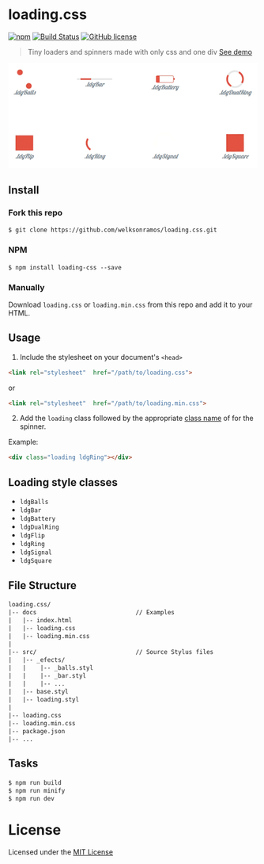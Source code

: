 # loading.css
[![npm](https://img.shields.io/npm/v/loading-css.svg)](https://www.npmjs.com/package/loading-css) [![Build Status](https://travis-ci.org/welksonramos/loading.css.svg?branch=master)](https://travis-ci.org/welksonramos/loading.css) 
[![GitHub license](https://img.shields.io/github/license/welksonramos/loading.css.svg)](https://github.com/welksonramos/loading.css/blob/master/LICENSE)

>  Tiny loaders and spinners made with only css and one div 
[See demo](https://welksonramos.github.io/loading.css/)

<img src="preview-loading-css.gif"/>

## Install
### Fork this repo

```
$ git clone https://github.com/welksonramos/loading.css.git
```
### NPM

```
$ npm install loading-css --save
```
### Manually
Download `loading.css` or `loading.min.css` from this repo and add it to your HTML.


## Usage

1. Include the stylesheet on your document's `<head>`

```html
<link rel="stylesheet"  href="/path/to/loading.css">
```
or

```html
<link rel="stylesheet"  href="/path/to/loading.min.css">
```

2. Add the `loading` class followed by the appropriate [class name](#loading-style-classes) of  for the spinner.

Example:
```html
<div class="loading ldgRing"></div>
````
## Loading style classes

- `ldgBalls`
- `ldgBar`
- `ldgBattery`
- `ldgDualRing`
- `ldgFlip`
- `ldgRing`
- `ldgSignal`
- `ldgSquare`


## File Structure

```
loading.css/
|-- docs                            // Examples
|   |-- index.html
|   |-- loading.css
|   |-- loading.min.css
|
|-- src/                            // Source Stylus files
|   |-- _efects/
|   |    |-- _balls.styl
|   |    |-- _bar.styl
|   |    |-- ...
|   |-- base.styl
|   |-- loading.styl
|
|-- loading.css
|-- loading.min.css
|-- package.json
|-- ...
````
## Tasks

```
$ npm run build
$ npm run minify
$ npm run dev

```

# License

Licensed under the [MIT License](LICENSE)
